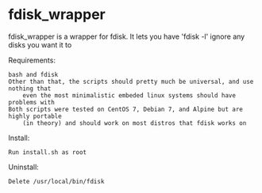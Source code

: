 fdisk_wrapper
=============

fdisk_wrapper is a wrapper for fdisk. It lets you have 'fdisk -l' ignore any
disks you want it to

Requirements:

	bash and fdisk
	Other than that, the scripts should pretty much be universal, and use nothing that
		even the most minimalistic embeded linux systems should have problems with
	Both scripts were tested on CentOS 7, Debian 7, and Alpine but are highly portable
		(in theory) and should work on most distros that fdisk works on

Install:

	Run install.sh as root

Uninstall:

	Delete /usr/local/bin/fdisk
